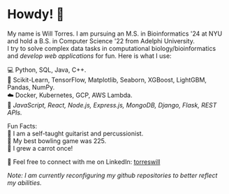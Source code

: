 # Howdy! 🤠

My name is Will Torres. I am pursuing an M.S. in Bioinformatics '24 at NYU and hold a B.S. in Computer Science '22 from Adelphi University.    
I try to solve complex data tasks in computational biology/bioinformatics and _develop web applications_ for fun. Here is what I use:

💻 Python, SQL, Java, C++.  
🧰 Scikit-Learn, TensorFlow, Matplotlib, Seaborn, XGBoost, LightGBM, Pandas, NumPy.  
☁️ Docker, Kubernetes, GCP, AWS Lambda.  
🎨 _JavaScript, React, Node.js, Express.js, MongoDB, Django, Flask, REST APIs._

Fun Facts:  
🎼 I am a self-taught guitarist and percussionist.  
🎳 My best bowling game was 225.  
🥕 I grew a carrot once!

💬 Feel free to connect with me on LinkedIn: [torreswill](https://www.linkedin.com/in/torreswill)

_Note: I am currently reconfiguring my github repositories to better reflect my abilities._
